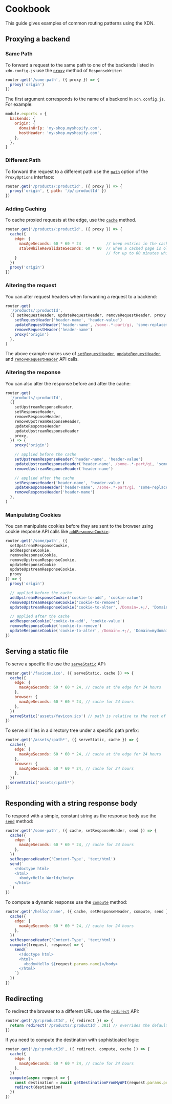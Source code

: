 # Cookbook

This guide gives examples of common routing patterns using the XDN.

## Proxying a backend

### Same Path

To forward a request to the same path to one of the backends listed in `xdn.config.js` use the [`proxy`](https://developer.moovweb.com/docs/api/core/classes/_router_responsewriter_.responsewriter.html#proxy) method of `ResponseWriter`:

```js
router.get('/some-path', ({ proxy }) => {
  proxy('origin')
})
```

The first argument corresponds to the name of a backend in `xdn.config.js`. For example:

```js
module.exports = {
  backends: {
    origin: {
      domainOrIp: 'my-shop.myshopify.com',
      hostHeader: 'my-shop.myshopify.com',
    },
  },
}
```

### Different Path

To forward the request to a different path use the [`path`](https://developer.moovweb.com/docs/api/core/interfaces/_router_responsewriter_.proxyoptions.html#path) option of the `ProxyOptions` interface:

```js
router.get('/products/:productId', ({ proxy }) => {
  proxy('origin', { path: '/p/:productId' })
})
```

### Adding Caching

To cache proxied requests at the edge, use the [`cache`](https://developer.moovweb.com/docs/api/core/classes/_router_responsewriter_.responsewriter.html#cache) method.

```js
router.get('/products/:productId', ({ proxy }) => {
  cache({
    edge: {
      maxAgeSeconds: 60 * 60 * 24           // keep entries in the cache for 24 hours
      staleWhileRevalidateSeconds: 60 * 60  // when a cached page is older than 24 hours, serve it one more time
                                            // for up to 60 minutes while fetching a new version from the origin
    }
  })
  proxy('origin')
})
```

### Altering the request

You can alter request headers when forwarding a request to a backend:

```js
router.get(
  '/products/:productId',
  ({ setRequestHeader, updateRequestHeader, removeRequestHeader, proxy }) => {
    setRequestHeader('header-name', 'header-value')
    updateRequestHeader('header-name', /some-.*-part/gi, 'some-replacement')
    removeRequestHeader('header-name')
    proxy('origin')
  },
)
```

The above example makes use of [`setRequestHeader`](https://developer.moovweb.com/docs/api/core/classes/_router_responsewriter_.responsewriter.html#setrequestheader), [`updateRequestHeader`](https://developer.moovweb.com/docs/api/core/classes/_router_responsewriter_.responsewriter.html#updaterequestheader), and [`removeRequestHeader`](https://developer.moovweb.com/docs/api/core/classes/_router_responsewriter_.responsewriter.html#removerequestheader) API calls.

### Altering the response

You can also alter the response before and after the cache:

```js
router.get(
  '/products/:productId',
  ({
    setUpstreamResponseHeader,
    setResponseHeader,
    removeResponseHeader,
    removeUpstreamResponseHeader,
    updateResponseHeader
    updateUpstreamResponseHeader
    proxy,
  }) => {
    proxy('origin')

    // applied before the cache
    setUpstreamResponseHeader('header-name', 'header-value')
    updateUpstreamResponseHeader('header-name', /some-.*-part/gi, 'some-replacement')
    removeUpstreamResponseHeader('header-name')

    // applied after the cache
    setResponseHeader('header-name', 'header-value')
    updateResponseHeader('header-name', /some-.*-part/gi, 'some-replacement')
    removeResponseHeader('header-name')
  },
)
```

### Manipulating Cookies

You can manipulate cookies before they are sent to the browser using cookie response API calls like [`addResponseCookie`](https://developer.moovweb.com/docs/api/core/classes/_router_responsewriter_.responsewriter.html#addresponsecookie):

```js
router.get('/some/path', ({
  setUpstreamResponseCookie,
  addResponseCookie,
  removeResponseCookie,
  removeUpstreamResponseCookie,
  updateResponseCookie
  updateUpstreamResponseCookie,
  proxy
}) => {
  proxy('origin')

  // applied before the cache
  addUpstreamResponseCookie('cookie-to-add', 'cookie-value')
  removeUpstreamResponseCookie('cookie-to-remove')
  updateUpstreamResponseCookie('cookie-to-alter', /Domain=.+;/, 'Domain=mydomain.com;')

  // applied after the cache
  addResponseCookie('cookie-to-add', 'cookie-value')
  removeResponseCookie('cookie-to-remove')
  updateResponseCookie('cookie-to-alter', /Domain=.+;/, 'Domain=mydomain.com;')
})
```

## Serving a static file

To serve a specific file use the [`serveStatic`](https://developer.moovweb.com/docs/api/core/classes/_router_responsewriter_.responsewriter.html#servestatic) API:

```js
router.get('/favicon.ico', ({ serveStatic, cache }) => {
  cache({
    edge: {
      maxAgeSeconds: 60 * 60 * 24, // cache at the edge for 24 hours
    },
    browser: {
      maxAgeSeconds: 60 * 60 * 24, // cache for 24 hours
    },
  })
  serveStatic('assets/favicon.ico') // path is relative to the root of your project
})
```

To serve all files in a directory tree under a specific path prefix:

```js
router.get('/assets/:path*', ({ serveStatic, cache }) => {
  cache({
    edge: {
      maxAgeSeconds: 60 * 60 * 24, // cache at the edge for 24 hours
    },
    browser: {
      maxAgeSeconds: 60 * 60 * 24, // cache for 24 hours
    },
  })
  serveStatic('assets/:path*')
})
```

## Responding with a string response body

To respond with a simple, constant string as the response body use the [`send`](https://developer.moovweb.com/docs/api/core/classes/_router_responsewriter_.responsewriter.html#send) method:

```js
router.get('/some-path', ({ cache, setResponseHeader, send }) => {
  cache({
    edge: {
      maxAgeSeconds: 60 * 60 * 24, // cache for 24 hours
    },
  })
  setResponseHeader('Content-Type', 'text/html')
  send(`
    <!doctype html>
    <html>
      <body>Hello World</body>
    </html>
  `)
})
```

To compute a dynamic response use the [`compute`](https://developer.moovweb.com/docs/api/core/classes/_router_responsewriter_.responsewriter.html#compute) method:

```js
router.get('/hello/:name', ({ cache, setResponseHeader, compute, send }) => {
  cache({
    edge: {
      maxAgeSeconds: 60 * 60 * 24, // cache for 24 hours
    },
  })
  setResponseHeader('Content-Type', 'text/html')
  compute((request, response) => {
    send(`
      <!doctype html>
      <html>
        <body>Hello ${request.params.name}</body>
      </html>
    `)
  })
})
```

## Redirecting

To redirect the browser to a different URL use the [`redirect`](https://developer.moovweb.com/docs/api/core/classes/_router_responsewriter_.responsewriter.html#redirect) API:

```js
router.get('/p/:productId', ({ redirect }) => {
  return redirect('/products/:productId', 301) // overrides the default status of 302 (Temporary Redirect)
})
```

If you need to compute the destination with sophisticated logic:

```js
router.get('/p/:productId', ({ redirect, compute, cache }) => {
  cache({
    edge: {
      maxAgeSeconds: 60 * 60 * 24, // cache for 24 hours
    },
  })
  compute(async request => {
    const destination = await getDestinationFromMyAPI(request.params.productId)
    redirect(destination)
  })
})
```
